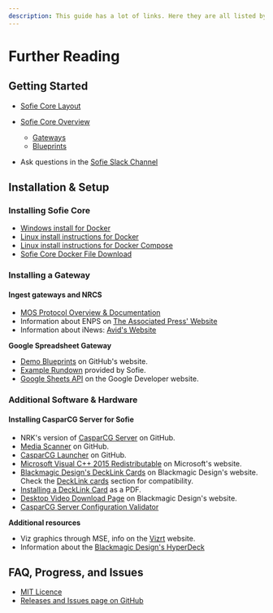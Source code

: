 ```yaml
---
description: This guide has a lot of links. Here they are all listed by section.
---
```


# Further Reading

## Getting Started

- [Sofie&nbsp;Core Layout](getting-started/#sofie-core-layout)
- [Sofie&nbsp;Core Overview](getting-started/#sofie-core-overview)

  - [Gateways](getting-started/#gateways)
  - [Blueprints](/docs/user-guide/concepts-and-architecture#blueprints)

- Ask questions in the [Sofie Slack Channel](https://join.slack.com/t/sofietv/shared_invite/enQtNTk2Mzc3MTQ1NzAzLTJkZjMyMDg3OGM0YWU3MmU4YzBhZDAyZWI1YmJmNmRiYWQ1OTZjYTkzOTkzMTA2YTE1YjgxMmVkM2U1OGZlNWI)

## Installation & Setup

### Installing Sofie&nbsp;Core

- [Windows install for Docker](https://hub.docker.com/editions/community/docker-ce-desktop-windows)
- [Linux install instructions for Docker](https://docs.docker.com/install/linux/docker-ce/ubuntu/)
- [Linux install instructions for Docker Compose](https://www.digitalocean.com/community/tutorials/how-to-install-docker-compose-on-ubuntu-18-04)
- [Sofie&nbsp;Core Docker File Download](https://firebasestorage.googleapis.com/v0/b/gitbook-28427.appspot.com/o/assets%2F-LWRCgfY_-kYo9iX6UNy%2F-Lo5eWjgoVlRRDeFzLuO%2F-Lo5fLSSyM1eO6OXScew%2Fdocker-compose.yaml?alt=media&token=fc2fbe79-365c-4817-b270-e507c6a6e3c6)

### Installing a Gateway

#### Ingest gateways and NRCS

- [MOS Protocol Overview & Documentation](http://mosprotocol.com/)
- Information about ENPS on [The Associated Press' Website](https://www.ap.org/enps/support)
- Information about iNews: [Avid's Website](https://www.avid.com/products/inews/how-to-buy)

**Google Spreadsheet Gateway**

- [Demo Blueprints](https://github.com/SuperFlyTV/sofie-demo-blueprints/releases) on GitHub's website.
- [Example Rundown](https://docs.google.com/spreadsheets/d/1iyegRv5MxYYtlVu8uEEMkBYXsLL-71PAMrNW0ZfWRUw/edit?usp=sharing) provided by Sofie.
- [Google Sheets API](https://console.developers.google.com/apis/library/sheets.googleapis.com?) on the Google Developer website.

### Additional Software & Hardware

#### Installing CasparCG&nbsp;Server for Sofie

- NRK's version of [CasparCG&nbsp;Server](https://github.com/nrkno/sofie-casparcg-server/releases) on GitHub.
- [Media Scanner](https://github.com/nrkno/sofie-casparcg-launcher/releases) on GitHub.
- [CasparCG Launcher](https://github.com/nrkno/sofie-casparcg-launcher) on GitHub.
- [Microsoft Visual C++ 2015 Redistributable](https://www.microsoft.com/en-us/download/details.aspx?id=52685) on Microsoft's website.
- [Blackmagic Design's DeckLink Cards](https://www.blackmagicdesign.com/products/decklink/models) on Blackmagic Design's website. Check the [DeckLink cards](installation/installing-connections-and-additional-hardware/casparcg-server-installation.md#decklink-cards) section for compatibility.
- [Installing a DeckLink Card](https://documents.blackmagicdesign.com/UserManuals/DesktopVideoManual.pdf) as a PDF.
- [Desktop Video Download Page](https://www.blackmagicdesign.com/support/family/capture-and-playback) on Blackmagic Design's website.
- [CasparCG&nbsp;Server Configuration Validator](https://casparcg.net/validator/)

**Additional resources**

- Viz graphics through MSE, info on the [Vizrt](https://www.vizrt.com/) website.
- Information about the [Blackmagic Design's HyperDeck](https://www.blackmagicdesign.com/products/hyperdeckstudio)

## FAQ, Progress, and Issues

- [MIT Licence](https://opensource.org/licenses/MIT)
- [Releases and Issues page on GitHub](https://github.com/nrkno/Sofie-TV-automation/issues?utf8=%E2%9C%93&q=is%3Aissue+label%3ARelease)
